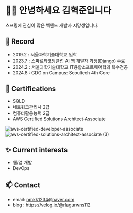 # 🙋‍♂️ 안녕하세요 김혁준입니다 

스프링에 관심이 많은 백엔드 개발자 지망생입니다.

## 🚀 Record

- 2019.2 : 서울과학기술대학교 입학
- 2023.7 : 스파르타코딩클럽 AI 웹 개발자 과정(Django) 수료 
- 2024.2 : 서울과학기술대학교 IT융합소프트웨어학과 복수전공
- 2024.8 : GDG on Campus: Seoultech 4th Core

## 📜 Certifications

- SQLD
- 네트워크관리사 2급
- 컴퓨터활용능력 2급
- AWS Certified Solutions Architect-Associate
<!-- AWS DVA -->
<!-- 정보처리기사 -->
<!-- 리눅스마스터 2급 -->
![aws-certified-developer-associate](https://github.com/user-attachments/assets/cd2110bd-7f67-4a44-9901-48b56c36c792)
![aws-certified-solutions-architect-associate (3)](https://github.com/user-attachments/assets/8b4543d1-4f05-4fb3-ab23-ba30ed28bd6c)




## ✨ Current interests

- 웹/앱 개발
- DevOps

## 📫 Contact

- email: nmkk1234@naver.com
- blog : https://velog.io/@rlagurwns112



